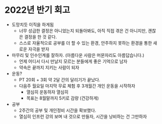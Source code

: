 # 2022년 반기 회고
- 도망치듯 이직을 하게됨
  - 너무 성급한 결정은 아니었는지 되돌아봐도, 아직 직접 겪은 건 아니지만, 괜찮은 결정을 한 것 같다.
  - 스스로 자율적으로 공부를 더 할 수 있는 환경, 안주하지 못하는 환경을 통한 새로운 자극을 받자
- 마무리 및 인수인계를 잘하자. (아름다운 사람은 머문자리도 아름답습니다.)
  - 언제 어디서 다시 만날지 모르는 분들에게 좋은 기억으로 남자
  - 약속은 끝까지 지키는 사람이 되자
- 운동?
  - PT 20회 + 3회 약 2달 간의 달리기가 끝났다.
  - 다음주 월요일 마지막 무료 체험 후 3개월간 개인 운동을 시작하자
    - 열심히 운동하자 열심히
    - 목표는 8월말까지 5키로 감량 (건강하게)
- 공부
  - 2주간의 공부 및 개인정비 시간을 확보했다.
  - 열심히 인프런 강의 보며 내 것으로 만들자, 시간을 낭비하는 건 그만하자